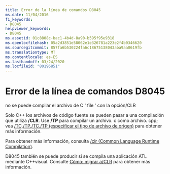 ```yaml
---
title: Error de la línea de comandos D8045
ms.date: 11/04/2016
f1_keywords:
- D8045
helpviewer_keywords:
- D8045
ms.assetid: 01c8808c-bac1-4b4d-8a90-b595f95e9318
ms.openlocfilehash: 05a2d3851e58062e1e326781a223e2f4b0346620
ms.sourcegitcommit: 857fa6b530224fa6c18675138043aba9aa0619fb
ms.translationtype: MT
ms.contentlocale: es-ES
ms.lasthandoff: 03/24/2020
ms.locfileid: "80196851"
---
```

# <a name="command-line-error-d8045"></a>Error de la línea de comandos D8045

no se puede compilar el archivo de C ' file ' con la opción/CLR

Solo C++ los archivos de código fuente se pueden pasar a una compilación que utiliza **/CLR**.  Use **/TP** para compilar un archivo. c como archivo. cpp; vea [/TC,/TP,/TC,/TP (especificar el tipo de archivo de origen)](../../build/reference/tc-tp-tc-tp-specify-source-file-type.md) para obtener más información.

Para obtener más información, consulta [/clr (Common Language Runtime Compilation)](../../build/reference/clr-common-language-runtime-compilation.md).

D8045 también se puede producir si se compila una aplicación ATL mediante C++visual. Consulte [Cómo: migrar a/CLR](../../dotnet/how-to-migrate-to-clr.md) para obtener más información.
